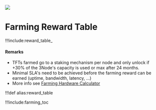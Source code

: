 ![](img/tfgrid_pricing.png)

<!-- [](cloudunit_pricing.png) -->

# Farming Reward Table


!!!include:reward_table_

#### Remarks


- TFTs farmed go to a staking mechanism per node and only unlock if +30% of the 3Node's capacity is used or max after 24 months.
- Minimal SLA's need to be achieved before the farming reward can be earned (uptime, bandwidth, latency, ...)
- More info see [Farming Hardware Calculator](farming_calculator)


!!!def alias:reward_table

!!!include:farming_toc